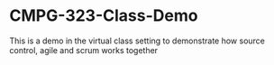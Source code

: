 # CMPG-323-Class-Demo
This is a demo in the virtual class setting to demonstrate how source control, agile and scrum works together

